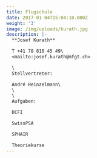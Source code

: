 ```yaml
---
title: Flugschule
date: 2017-01-04T15:04:10.000Z
weight: '3'
image: /img/uploads/kurath.jpg
description: |-
  **Josef Kurath**

  T +41 78 810 45 49\
  <mailto:josef.kurath@mfgt.ch>

  \
  Stellvertreter:

  André Heinzelmann\
  \
  \
  Aufgaben:

  DCFI

  SwissPSA

  SPHAIR

  Theoriekurse
---
```



